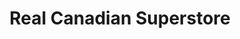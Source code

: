 ---
title: "Real Canadian Superstore"
url: /north-york/real-canadian-superstore-don-mills-road/
shop: supermarket
---